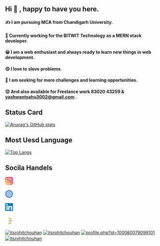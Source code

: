 ## Hi :wave: , happy to have you here.

#### :writing_hand: I am pursuing MCA from Chandigarh University.

#### :office: Currently working for the BITWIT Technology as a MERN stack developer.

#### :grinning: I am a web enthusiast and always ready to learn new things in web development.

#### :heart_eyes: I love to slove problems.

#### :monocle_face: I am seeking for more challenges and learning opportunities.

#### 😌 And also available for Freelance work 83020 43259 & yashwantsahu3002@gmail.com .

## Status Card

[![Anurag's GitHub stats](https://github-readme-stats.vercel.app/api?username=YASH1730&theme=dracula)](https://github.com/anuraghazra/github-readme-stats)

## Most Uesd Language

[![Top Langs](https://github-readme-stats.vercel.app/api/top-langs/?username=YASH1730)](https://github.com/anuraghazra/github-readme-stats)


## Socila Handels 
<p align = 'left'> 

<a href="https://instagram.com/yashwant.sahu.3002/"><img src="https://raw.githubusercontent.com/YASH1730/YASH1730/master/images/instagram.svg"  alt="Intagram" height="25px" width="25px"/></a>

<a href="https://www.instagram.com/rush_to_web/"><img src="https://raw.githubusercontent.com/YASH1730/YASH1730/master/images/web.png"  alt="Intagram" width="25px" height="25px"/></a>

<a href="https://www.linkedin.com/in/yashwant-sahu-4309b8195/"><img src="https://raw.githubusercontent.com/YASH1730/YASH1730/master/images/linkedin.svg"  alt="LinkedIn" width="25px" height="25px"/></a>

<a href="https://leetcode.com/yashwantsahu3002/"><img src="https://raw.githubusercontent.com/YASH1730/YASH1730/master/images/leetcode.png"  alt="Leetcode" width="25px" height="25px"/></a>

</p> 

<p align="left">
<a href="https://twitter.com/itsrohitchouhan" target="blank"><img align="center" src="https://raw.githubusercontent.com/rahuldkjain/github-profile-readme-generator/master/src/images/icons/Social/twitter.svg" alt="itsrohitchouhan" height="30" width="40" /></a>
<a href="https://linkedin.com/in/itsrohitchouhan" target="blank"><img align="center" src="https://raw.githubusercontent.com/rahuldkjain/github-profile-readme-generator/master/src/images/icons/Social/linked-in-alt.svg" alt="itsrohitchouhan" height="30" width="40" /></a>
<a href="https://facebook.com/profile.php?id=100060079099101" target="blank"><img align="center" src="https://raw.githubusercontent.com/rahuldkjain/github-profile-readme-generator/master/src/images/icons/Social/facebook.svg" alt="profile.php?id=100060079099101" height="30" width="40" /></a>
<a href="https://instagram.com/itsrohitchouhan" target="blank"><img align="center" src="https://raw.githubusercontent.com/rahuldkjain/github-profile-readme-generator/master/src/images/icons/Social/instagram.svg" alt="itsrohitchouhan" height="30" width="40" /></a>
</p>
